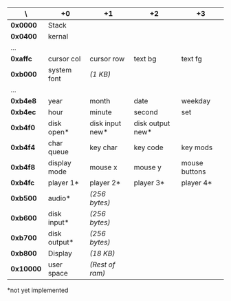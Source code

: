 \           | +0           | +1              | +2               | +3
------------|--------------|-----------------|------------------|--------------
**0x0000**  | Stack        |                 |                  |
**0x0400**  | kernal       |                 |                  |
...         |              |                 |                  |
**0xaffc**  | cursor col   | cursor row      | text bg          | text fg
**0xb000**  | system font  | _(1 KB)_        |                  |
...         |              |                 |                  |
**0xb4e8**  | year         | month           | date             | weekday
**0xb4ec**  | hour         | minute          | second           | set
**0xb4f0**  | disk open*   | disk input new* | disk output new* |
**0xb4f4**  | char queue   | key char        | key code         | key mods
**0xb4f8**  | display mode | mouse x         | mouse y          | mouse buttons
**0xb4fc**  | player 1*    | player 2*       | player 3*        | player 4*
**0xb500**  | audio*       | _(256 bytes)_   |                  |
**0xb600**  | disk input*  | _(256 bytes)_   |                  |
**0xb700**  | disk output* | _(256 bytes)_   |                  |
**0xb800**  | Display      | _(18 KB)_       |                  |
**0x10000** | user space   | _(Rest of ram)_ |                  |

*not yet implemented
